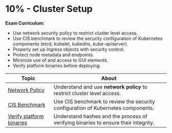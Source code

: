 # 10% - Cluster Setup

**Exam Curriculum:**

- Use network security policy to restrict cluster level access.
- Use CIS benchmark to review the security configuration of Kubernetes components (etcd, kubelet, kubedns, kube-apiserver).
- Properly set up Ingress objects with security control.
- Protect node metadata and endpoints.
- Minimize use of and access to GUI elements.
- Verify platform binaries before deploying.

| Topic | About |
|--------|--------|
| [Network Policy](network_policy.md) | Understand and use **network policy** to restrict cluster level access. |
| [CIS Benchmark](cis_benchmark.md) | Use CIS benchmark to review the security configuration of Kubernetes components. |
| [Verify platform binaries](verify_platform_binary.md) | Understand hashes and the process of verifying binaries to ensure their integrity. |
  
